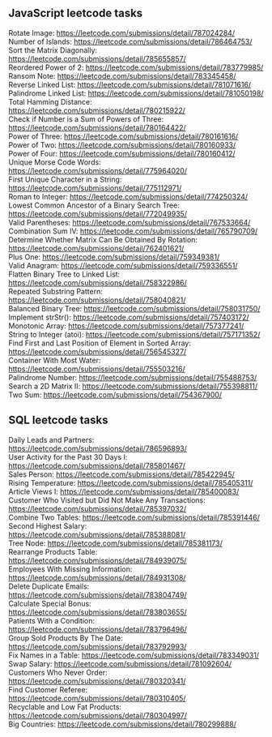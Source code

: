 ## JavaScript leetcode tasks
Rotate Image: https://leetcode.com/submissions/detail/787024284/  
Number of Islands: https://leetcode.com/submissions/detail/786464753/  
Sort the Matrix Diagonally: https://leetcode.com/submissions/detail/785655857/  
Reordered Power of 2: https://leetcode.com/submissions/detail/783779985/  
Ransom Note: https://leetcode.com/submissions/detail/783345458/  
Reverse Linked List: https://leetcode.com/submissions/detail/781071616/  
Palindrome Linked List: https://leetcode.com/submissions/detail/781050198/  
Total Hamming Distance: https://leetcode.com/submissions/detail/780215922/  
Check if Number is a Sum of Powers of Three: https://leetcode.com/submissions/detail/780164422/  
Power of Three: https://leetcode.com/submissions/detail/780161616/  
Power of Two: https://leetcode.com/submissions/detail/780160933/  
Power of Four: https://leetcode.com/submissions/detail/780160412/  
Unique Morse Code Words: https://leetcode.com/submissions/detail/775964020/  
First Unique Character in a String: https://leetcode.com/submissions/detail/775112971/  
Roman to Integer: https://leetcode.com/submissions/detail/774250324/  
Lowest Common Ancestor of a Binary Search Tree: https://leetcode.com/submissions/detail/772049935/  
Valid Parentheses: https://leetcode.com/submissions/detail/767533664/  
Combination Sum IV: https://leetcode.com/submissions/detail/765790709/  
Determine Whether Matrix Can Be Obtained By Rotation: https://leetcode.com/submissions/detail/762401621/  
Plus One: https://leetcode.com/submissions/detail/759349381/  
Valid Anagram: https://leetcode.com/submissions/detail/759336551/  
Flatten Binary Tree to Linked List: https://leetcode.com/submissions/detail/758322986/  
Repeated Substring Pattern: https://leetcode.com/submissions/detail/758040821/  
Balanced Binary Tree: https://leetcode.com/submissions/detail/758031750/  
Implement strStr(): https://leetcode.com/submissions/detail/757403172/  
Monotonic Array: https://leetcode.com/submissions/detail/757377241/  
String to Integer (atoi): https://leetcode.com/submissions/detail/757171352/  
Find First and Last Position of Element in Sorted Array: https://leetcode.com/submissions/detail/756545327/  
Container With Most Water: https://leetcode.com/submissions/detail/755503216/  
Palindrome Number: https://leetcode.com/submissions/detail/755488753/  
Search a 2D Matrix II: https://leetcode.com/submissions/detail/755398811/  
Two Sum: https://leetcode.com/submissions/detail/754367900/  


## SQL leetcode tasks  
Daily Leads and Partners: https://leetcode.com/submissions/detail/786596893/  
User Activity for the Past 30 Days I: https://leetcode.com/submissions/detail/785801467/  
Sales Person: https://leetcode.com/submissions/detail/785422945/  
Rising Temperature: https://leetcode.com/submissions/detail/785405311/  
Article Views I: https://leetcode.com/submissions/detail/785400083/  
Customer Who Visited but Did Not Make Any Transactions: https://leetcode.com/submissions/detail/785397032/  
Combine Two Tables: https://leetcode.com/submissions/detail/785391446/  
Second Highest Salary: https://leetcode.com/submissions/detail/785388081/  
Tree Node: https://leetcode.com/submissions/detail/785381173/  
Rearrange Products Table: https://leetcode.com/submissions/detail/784939075/  
Employees With Missing Information: https://leetcode.com/submissions/detail/784931308/  
Delete Duplicate Emails: https://leetcode.com/submissions/detail/783804749/  
Calculate Special Bonus: https://leetcode.com/submissions/detail/783803655/  
Patients With a Condition: https://leetcode.com/submissions/detail/783796496/  
Group Sold Products By The Date: https://leetcode.com/submissions/detail/783792993/  
Fix Names in a Table: https://leetcode.com/submissions/detail/783349031/  
Swap Salary: https://leetcode.com/submissions/detail/781092604/  
Customers Who Never Order: https://leetcode.com/submissions/detail/780320341/  
Find Customer Referee: https://leetcode.com/submissions/detail/780310405/  
Recyclable and Low Fat Products: https://leetcode.com/submissions/detail/780304997/  
Big Countries: https://leetcode.com/submissions/detail/780299888/  
